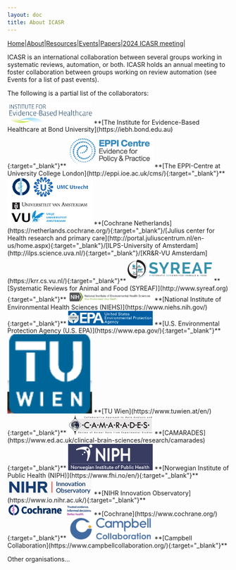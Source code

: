 ```yaml
---
layout: doc
title: About ICASR
---
```

[Home](index.md)|[About](about.md)|[Resources](resources.md)|[Events](events.md)|[Papers](papers.md)|[2024 ICASR meeting](2024_meeting.md)|  

ICASR is an international collaboration between several groups working in systematic reviews, automation, or both. ICASR holds an annual meeting to foster collaboration between groups working on review automation (see Events for a list of past events).

The following is a partial list of the collaborators:  


<img src="images/IEBH_logo.svg" width="192">
**[The Institute for Evidence-Based Healthcare at Bond University](https://iebh.bond.edu.au){:target="_blank"}**


<img src="images/eppi-centre logo.png" width="192">
**[The EPPI-Centre at University College London](http://eppi.ioe.ac.uk/cms/){:target="_blank"}**


<img src="images/uva_umcu_vu_cochrane.jpg" width="192">  
**[Cochrane Netherlands](https://netherlands.cochrane.org/){:target="_blank"}/[Julius center for Health research and primary care](http://portal.juliuscentrum.nl/en-us/home.aspx){:target="_blank"}/[ILPS-University of Amsterdam](http://ilps.science.uva.nl/){:target="_blank"}/[KR&R-VU Amsterdam](https://krr.cs.vu.nl/){:target="_blank"}**


<img src="images/syreafv2.png" width="192">  
**[Systematic Reviews for Animal and Food (SYREAF)](http://www.syreaf.org){:target="_blank"}**


<img src="images/niehs.png" width="192">
**[National Institute of Environmental Health Sciences (NIEHS)](https://www.niehs.nih.gov/){:target="_blank"}**


<img src="images/EPA.png" width="192">
**[U.S. Environmental Protection Agency (U.S. EPA)](https://www.epa.gov/){:target="_blank"}**


<img src="images/TUWIEN.png" width="192">
**[TU Wien](https://www.tuwien.at/en/){:target="_blank"}**


<img src="images/camarades.png" width="192">
**[CAMARADES](https://www.ed.ac.uk/clinical-brain-sciences/research/camarades){:target="_blank"}**


<img src="images/niph.png" width="192">
**[Norwegian Institute of Public Health (NIPH)](https://www.fhi.no/en/){:target="_blank"}**


<img src="images/NIHRIO.png" width="192">
**[NIHR Innovation Observatory](https://www.io.nihr.ac.uk/){:target="_blank"}**


<img src="images/cochrane.png" width="192">
**[Cochrane](https://www.cochrane.org/){:target="_blank"}**


<img src="images/campbell.png" width="192">
**[Campbell Collaboration](https://www.campbellcollaboration.org/){:target="_blank"}**


Other organisations…


